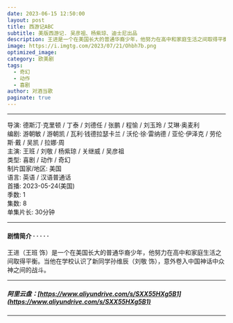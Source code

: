 ```yaml
---
date: 2023-06-15 12:50:00
layout: post
title: 西游记ABC
subtitle: 美版西游记. 吴彦祖、杨紫琼、迪士尼出品
description: 王进是一个在美国长大的普通华裔少年，他努力在高中和家庭生活之间取得平衡。当他在学校认识了新同学孙维辰，意外卷入中国神话中众神之间的战斗.
image: https://i.imgtg.com/2023/07/21/Ohbh7b.png
optimized_image: 
category: 欧美剧
tags:
  - 奇幻
  - 动作
  - 喜剧
author: 对酒当歌
paginate: true
---
```


---

导演: 德斯汀·克里顿 / 丁泰 / 刘德任 / 张鹏 / 程愉 / 刘玉玲 / 艾琳·奥麦利  
编剧: 游朝敏 / 游朝凯 / 瓦利·钱德拉瑟卡兰 / 沃伦·徐·雷纳德 / 亚伦·伊泽克 / 劳伦斯·戴 / 吴凯 / 拉娜·周  
主演: 王班 / 刘敬 / 杨紫琼 / 关继威 / 吴彦祖  
类型: 喜剧 / 动作 / 奇幻  
制片国家/地区: 美国  
语言: 英语 / 汉语普通话  
首播: 2023-05-24(美国)  
季数: 1  
集数: 8  
单集片长: 30分钟  

---

#### 剧情简介 · · · · ·

王进（王班 饰）是一个在美国长大的普通华裔少年，他努力在高中和家庭生活之间取得平衡。当他在学校认识了新同学孙维辰（刘敬 饰），意外卷入中国神话中众神之间的战斗。

---

##### 阿里云盘：[https://www.aliyundrive.com/s/SXX55HXg5B1](https://www.aliyundrive.com/s/SXX55HXg5B1)

---
